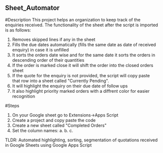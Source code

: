 ## Sheet_Automator
#Description
This project helps an organization to keep track of the enquiries received. The functionality of the sheet after the script is imported is as follows:
1. Removes skipped lines if any in the sheet
2. Fills the due dates automatically (fills the same date as date of received enquiry) in case it is unfilled
3. It sorts the orders date wise and for the same date it sorts the orders in descending order of their quantities
4. If the order is marked close it will shift the order into the closed orders sheet
5. If the quote for the enquiry is not provided, the script will copy paste that row into a sheet called "Currently Pending".
6. It will highlight the enquiry on their due date of follow ups
7. It also highlight priority marked orders with a diffrent color for easier recognition

#Steps
1. On your Google sheet go to Extensions->Apps Script
2. Create a project and copy paste the code
3. Create a new sheet called "Completed Orders"
4. Set the column names:
   a.
   b.
   c.



TLDR: Automated highlighting, sorting, segmentation of quotations received in Google Sheets using Google Apps Script
